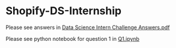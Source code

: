 # Shopify-DS-Internship

Please see answers in [Data Science Intern Challenge Answers.pdf](https://github.com/edwardlqf/Shopify-DS-Internship/blob/main/Data%20Science%20Intern%20Challenge%20Answers.pdf)

Please see python notebook for question 1 in [Q1.ipynb](https://github.com/edwardlqf/Shopify-DS-Internship/blob/main/Q1.ipynb)
